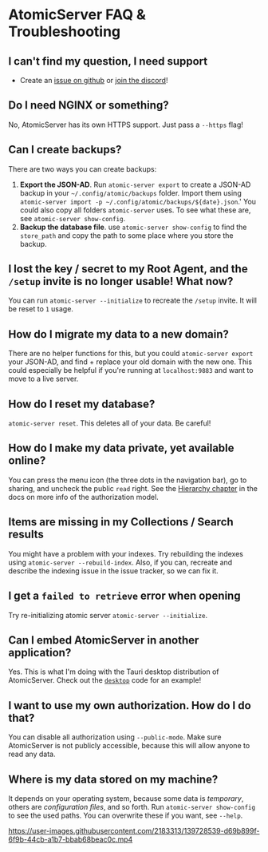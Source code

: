 # AtomicServer FAQ & Troubleshooting

## I can't find my question, I need support

- Create an [issue on github](https://github.com/atomicdata-dev/atomic-server/issues) or [join the discord](https://discord.gg/a72Rv2P)!

## Do I need NGINX or something?

No, AtomicServer has its own HTTPS support. Just pass a `--https` flag!

## Can I create backups?

There are two ways you can create backups:

1. **Export the JSON-AD**. Run `atomic-server export` to create a JSON-AD backup in your `~/.config/atomic/backups` folder.
Import them using `atomic-server import -p ~/.config/atomic/backups/${date}.json`.'
You could also copy all folders `atomic-server` uses. To see what these are, see `atomic-server show-config`.
1.  **Backup the database file**. use `atomic-server show-config` to find the `store_path` and copy the path to some place where you store the backup.

## I lost the key / secret to my Root Agent, and the `/setup` invite is no longer usable! What now?

You can run `atomic-server --initialize` to recreate the `/setup` invite. It will be reset to `1` usage.

## How do I migrate my data to a new domain?

There are no helper functions for this, but you could `atomic-server export` your JSON-AD, and find + replace your old domain with the new one.
This could especially be helpful if you're running at `localhost:9883` and want to move to a live server.

## How do I reset my database?

`atomic-server reset`. This deletes all of your data. Be careful!

## How do I make my data private, yet available online?

You can press the menu icon (the three dots in the navigation bar), go to sharing, and uncheck the public `read` right.
See the [Hierarchy chapter](https://docs.atomicdata.dev/hierarchy.html) in the docs on more info of the authorization model.

## Items are missing in my Collections / Search results

You might have a problem with your indexes.
Try rebuilding the indexes using `atomic-server --rebuild-index`.
Also, if you can, recreate and describe the indexing issue in the issue tracker, so we can fix it.

## I get a `failed to retrieve` error when opening

Try re-initializing atomic server `atomic-server --initialize`.

## Can I embed AtomicServer in another application?

Yes. This is what I'm doing with the Tauri desktop distribution of AtomicServer.
Check out the [`desktop`](https://github.com/atomicdata-dev/atomic-server/tree/master/desktop) code for an example!

## I want to use my own authorization. How do I do that?

You can disable all authorization using `--public-mode`.
Make sure AtomicServer is not publicly accessible, because this will allow anyone to read any data.

## Where is my data stored on my machine?

It depends on your operating system, because some data is _temporary_, others are _configuration files_, and so forth. Run `atomic-server show-config` to see the used paths. You can overwrite these if you want, see `--help`.

https://user-images.githubusercontent.com/2183313/139728539-d69b899f-6f9b-44cb-a1b7-bbab68beac0c.mp4

